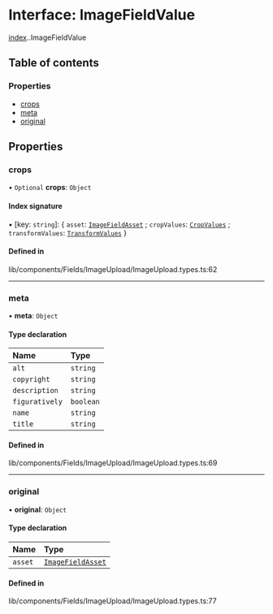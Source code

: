 # Interface: ImageFieldValue

[index](../wiki/index).[<internal>](../wiki/index.%3Cinternal%3E).ImageFieldValue

## Table of contents

### Properties

- [crops](../wiki/index.%3Cinternal%3E.ImageFieldValue#crops)
- [meta](../wiki/index.%3Cinternal%3E.ImageFieldValue#meta)
- [original](../wiki/index.%3Cinternal%3E.ImageFieldValue#original)

## Properties

### crops

• `Optional` **crops**: `Object`

#### Index signature

▪ [key: `string`]: { `asset`: [`ImageFieldAsset`](../wiki/index.%3Cinternal%3E.ImageFieldAsset) ; `cropValues`: [`CropValues`](../wiki/index.%3Cinternal%3E.CropValues) ; `transformValues`: [`TransformValues`](../wiki/index.%3Cinternal%3E.TransformValues)  }

#### Defined in

lib/components/Fields/ImageUpload/ImageUpload.types.ts:62

___

### meta

• **meta**: `Object`

#### Type declaration

| Name | Type |
| :------ | :------ |
| `alt` | `string` |
| `copyright` | `string` |
| `description` | `string` |
| `figuratively` | `boolean` |
| `name` | `string` |
| `title` | `string` |

#### Defined in

lib/components/Fields/ImageUpload/ImageUpload.types.ts:69

___

### original

• **original**: `Object`

#### Type declaration

| Name | Type |
| :------ | :------ |
| `asset` | [`ImageFieldAsset`](../wiki/index.%3Cinternal%3E.ImageFieldAsset) |

#### Defined in

lib/components/Fields/ImageUpload/ImageUpload.types.ts:77
